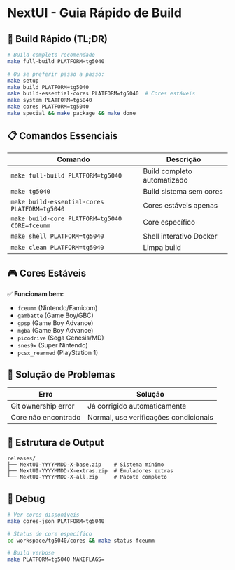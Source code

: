 # NextUI - Guia Rápido de Build

## 🚀 Build Rápido (TL;DR)

```bash
# Build completo recomendado
make full-build PLATFORM=tg5040

# Ou se preferir passo a passo:
make setup
make build PLATFORM=tg5040
make build-essential-cores PLATFORM=tg5040  # Cores estáveis
make system PLATFORM=tg5040
make cores PLATFORM=tg5040
make special && make package && make done
```

## 📋 Comandos Essenciais

| Comando | Descrição |
|---------|-----------|
| `make full-build PLATFORM=tg5040` | Build completo automatizado |
| `make tg5040` | Build sistema sem cores |
| `make build-essential-cores PLATFORM=tg5040` | Cores estáveis apenas |
| `make build-core PLATFORM=tg5040 CORE=fceumm` | Core específico |
| `make shell PLATFORM=tg5040` | Shell interativo Docker |
| `make clean PLATFORM=tg5040` | Limpa build |

## 🎮 Cores Estáveis

✅ **Funcionam bem:**
- `fceumm` (Nintendo/Famicom)
- `gambatte` (Game Boy/GBC)
- `gpsp` (Game Boy Advance)
- `mgba` (Game Boy Advance)
- `picodrive` (Sega Genesis/MD)
- `snes9x` (Super Nintendo)
- `pcsx_rearmed` (PlayStation 1)

## 🔧 Solução de Problemas

| Erro | Solução |
|------|---------|
| Git ownership error | Já corrigido automaticamente |
| Core não encontrado | Normal, use verificações condicionais |

## 📁 Estrutura de Output

```
releases/
├── NextUI-YYYYMMDD-X-base.zip    # Sistema mínimo
├── NextUI-YYYYMMDD-X-extras.zip  # Emuladores extras
└── NextUI-YYYYMMDD-X-all.zip     # Pacote completo
```

## 🐛 Debug

```bash
# Ver cores disponíveis
make cores-json PLATFORM=tg5040

# Status de core específico
cd workspace/tg5040/cores && make status-fceumm

# Build verbose
make PLATFORM=tg5040 MAKEFLAGS=
```
